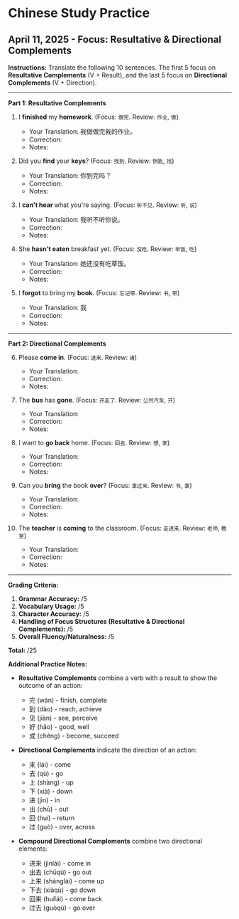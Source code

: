 # Chinese Study Practice
## April 11, 2025 - Focus: Resultative & Directional Complements

**Instructions:** Translate the following 10 sentences. The first 5 focus on **Resultative Complements** (V + Result), and the last 5 focus on **Directional Complements** (V + Direction).

---

**Part 1: Resultative Complements**

1. I **finished** my **homework**. (Focus: `做完`. Review: `作业`, `做`)
   * Your Translation: 我做做完我的作业。
   * Correction:
   * Notes:

2. Did you **find** your **keys**? (Focus: `找到`. Review: `钥匙`, `找`)
   * Your Translation: 你到完吗？
   * Correction:
   * Notes:

3. I **can't hear** what you're saying. (Focus: `听不见`. Review: `听`, `说`)
   * Your Translation: 我听不听你说。
   * Correction:
   * Notes:

4. She **hasn't eaten** breakfast yet. (Focus: `没吃`. Review: `早饭`, `吃`)
   * Your Translation: 她还没有吃草饭。
   * Correction:
   * Notes:

5. I **forgot** to bring my **book**. (Focus: `忘记带`. Review: `书`, `带`)
   * Your Translation: 我
   * Correction:
   * Notes:

---

**Part 2: Directional Complements**

6. Please **come in**. (Focus: `进来`. Review: `请`)
   * Your Translation: 
   * Correction:
   * Notes:

7. The **bus** has **gone**. (Focus: `开走了`. Review: `公共汽车`, `开`)
   * Your Translation: 
   * Correction:
   * Notes:

8. I want to **go back** home. (Focus: `回去`. Review: `想`, `家`)
   * Your Translation: 
   * Correction:
   * Notes:

9. Can you **bring** the book **over**? (Focus: `拿过来`. Review: `书`, `拿`)
   * Your Translation: 
   * Correction:
   * Notes:

10. The **teacher** is **coming** to the classroom. (Focus: `走进来`. Review: `老师`, `教室`)
    * Your Translation: 
    * Correction:
    * Notes:

---

**Grading Criteria:**

1. **Grammar Accuracy:** /5
2. **Vocabulary Usage:** /5
3. **Character Accuracy:** /5
4. **Handling of Focus Structures (Resultative & Directional Complements):** /5
5. **Overall Fluency/Naturalness:** /5

**Total:** /25 

**Additional Practice Notes:**

* **Resultative Complements** combine a verb with a result to show the outcome of an action:
  * 完 (wán) - finish, complete
  * 到 (dào) - reach, achieve
  * 见 (jiàn) - see, perceive
  * 好 (hǎo) - good, well
  * 成 (chéng) - become, succeed

* **Directional Complements** indicate the direction of an action:
  * 来 (lái) - come
  * 去 (qù) - go
  * 上 (shàng) - up
  * 下 (xià) - down
  * 进 (jìn) - in
  * 出 (chū) - out
  * 回 (huí) - return
  * 过 (guò) - over, across

* **Compound Directional Complements** combine two directional elements:
  * 进来 (jìnlái) - come in
  * 出去 (chūqù) - go out
  * 上来 (shànglái) - come up
  * 下去 (xiàqù) - go down
  * 回来 (huílái) - come back
  * 过去 (guòqù) - go over 
